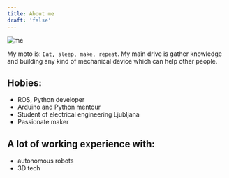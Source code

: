 ```yaml
---
title: About me
draft: 'false'
---
```

![me](/me.jpg "me")

My moto is: `Eat, sleep, make, repeat`. My main drive is gather knowledge and building any kind of mechanical device which can help other people.

## Hobies:

* ROS, Python developer
* Arduino and Python mentour
* Student of electrical engineering Ljubljana
* Passionate maker

## A lot of working experience with:

* autonomous robots
* 3D tech
